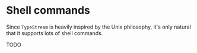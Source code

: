 # Shell commands

Since `TypeStream` is heavily inspired by the Unix philosophy, it's only natural
that it supports lots of shell commands.

TODO
